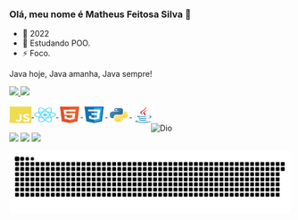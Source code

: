 ### Olá, meu nome é Matheus Feitosa Silva 👋


- 🔭 2022
- 🌱 Estudando POO.
- ⚡ Foco.

Java hoje, Java amanha, Java sempre!

<div>
  <a href="https://github.com/MFTECH-code">
  <img height="180em" src="https://github-readme-stats.vercel.app/api?username=MFTECH-code&show_icons=true&theme=dark&include_all_commits=true&count_private=false"/>
  <img height="180em" src="https://github-readme-stats.vercel.app/api/top-langs/?username=MFTECH-code&layout=compact&langs_count=7&count_private=false&theme=dark"/>
</div>

  
<div style="display: inline_block"><br>
  <img align="center" alt="MFTECH-Js" height="30" width="40" src="https://raw.githubusercontent.com/devicons/devicon/master/icons/javascript/javascript-plain.svg">
  <img align="center" alt="MFTECH-React" height="30" width="40" src="https://raw.githubusercontent.com/devicons/devicon/master/icons/react/react-original.svg">
  <img align="center" alt="MFTECH-HTML" height="30" width="40" src="https://raw.githubusercontent.com/devicons/devicon/master/icons/html5/html5-original.svg">
  <img align="center" alt="MFTECH-CSS" height="30" width="40" src="https://raw.githubusercontent.com/devicons/devicon/master/icons/css3/css3-original.svg">
  <img align="center" alt="MFTECH-Python" height="30" width="40" src="https://raw.githubusercontent.com/devicons/devicon/master/icons/python/python-original.svg">
  <img align="center" alt="MFTECH-Java" height="30" width="40" src="https://raw.githubusercontent.com/devicons/devicon/master/icons/java/java-original.svg">
  <img align="right" alt="Dio" width="250px" src="http://vignette3.wikia.nocookie.net/grandchase/images/d/d7/Stygian.png">
</div>
  
<div> 
  <br>
  <a href="https://www.instagram.com/silvamatheusfeitosa/" target="_blank"><img src="https://img.shields.io/badge/-Instagram-%23E4405F?style=for-the-badge&logo=instagram&logoColor=white" target="_blank"></a>
  <a href = "mailto:matheussilvafeitosa78@gmail.com"><img src="https://img.shields.io/badge/-Gmail-%23333?style=for-the-badge&logo=gmail&logoColor=white" target="_blank"></a>
  <a href="https://www.linkedin.com/in/matheus-feitosa-6684381b3/" target="_blank"><img src="https://img.shields.io/badge/-LinkedIn-%230077B5?style=for-the-badge&logo=linkedin&logoColor=white" target="_blank"></a> 
</div>
 
![Snake animation](https://github.com/MFTECH-code/MFTECH-code/blob/output/github-contribution-grid-snake.svg)

